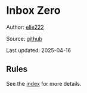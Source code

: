 # Inbox Zero

Author: [elie222](https://x.com/elie222)

Source: [github](https://github.com/elie222/inbox-zero/tree/main/.cursor/rules)

Last updated: 2025-04-16

## Rules

See the [index](index.mdc) for more details.
